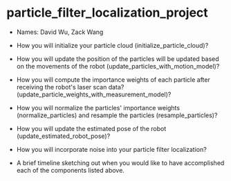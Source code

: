 # particle_filter_localization_project

* Names: David Wu, Zack Wang

* How you will initialize your particle cloud (initialize_particle_cloud)?

* How you will update the position of the particles will be updated based on the movements of the robot (update_particles_with_motion_model)?
* How you will compute the importance weights of each particle after receiving the robot's laser scan data?(update_particle_weights_with_measurement_model)?
* How you will normalize the particles' importance weights (normalize_particles) and resample the particles (resample_particles)?
* How you will update the estimated pose of the robot (update_estimated_robot_pose)?
* How you will incorporate noise into your particle filter localization?
* A brief timeline sketching out when you would like to have accomplished each of the components listed above.
